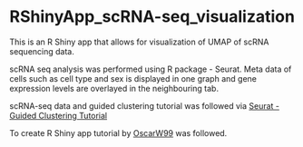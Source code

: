 # RShinyApp_scRNA-seq_visualization
This is an R Shiny app that allows for visualization of UMAP of scRNA sequencing data. 

scRNA seq analysis was performed using R package - Seurat. Meta data of cells such as cell type and sex is displayed in one graph and gene expression levels are overlayed in the neighbouring tab. 

scRNA-seq data and guided clustering tutorial was followed via [Seurat - Guided Clustering Tutorial](https://satijalab.org/seurat/articles/pbmc3k_tutorial.html#setup-the-seurat-object) 

To create R Shiny app tutorial by [OscarW99](https://github.com/OscarW99/RShiny-tutorial-Single-cell-genomics-dashboard) was followed. 
